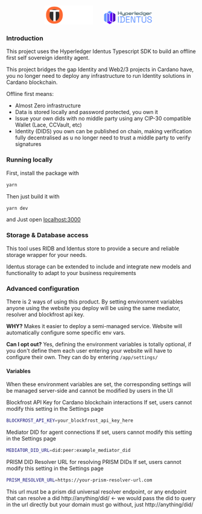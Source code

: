 <p align="center">
  <div style="margin:auto;width:300px;">
  <img src="./public/logos/ofa-dark.svg" alt="Trust0" width="128" />
  &nbsp;&nbsp;&nbsp;&nbsp;&nbsp;
  <img src="https://raw.githubusercontent.com/hyperledger-identus/.github/f21f0091231d65d63fb0cd2101df3eb6f349b1ec/resources/images/hyperledger-identus.svg" alt="Identus" width="128">
  </div> 
</p>


### Introduction
This project uses the Hyperledger Identus Typescript SDK to build an offline first self sovereign identity agent.

This project bridges the gap Identity and Web2/3 projects in Cardano have, you no longer need to deploy any infrastructure to run Identity solutions in Cardano blockchain.

Offline first means:
* Almost Zero infrastructure
* Data is stored locally and password protected, you own it
* Issue your own dids with no middle party using any CIP-30 compatible Wallet (Lace, CCVault, etc)
* Identity (DIDS) you own can be published on chain, making verification fully decentralised as u no longer need to trust a middle party to verify signatures


### Running locally
First, install the package with
```bash 
yarn
```

Then just build it with 
```bash
yarn dev
```

and Just open [localhost:3000](http://localhost:3000)

### Storage & Database access
This tool uses RIDB and Identus store to provide a secure and reliable storage wrapper for your needs.

Identus storage can be extended to include and integrate new models and functionality to adapt to your business requirements

### Advanced configuration
There is 2 ways of using this product. By setting environment variables anyone using the website you deploy will be using the same mediator, resolver and blockfrost api key.

**WHY?** Makes it easier to deploy a semi-managed service. Website will automatically configure some specific env vars.

**Can I opt out?** Yes, defining the environment variables is totally optional, if you don't define them each user entering your website will have to configure their own. They can do by entering ```/app/settings/``` 

#### Variables
When these environment variables are set, the corresponding settings 
will be managed server-side and cannot be modified by users in the UI

Blockfrost API Key for Cardano blockchain interactions
If set, users cannot modify this setting in the Settings page
```bash
BLOCKFROST_API_KEY=your_blockfrost_api_key_here
```

Mediator DID for agent connections
If set, users cannot modify this setting in the Settings page  
```bash
MEDIATOR_DID_URL=did:peer:example_mediator_did
```

PRISM DID Resolver URL for resolving PRISM DIDs
If set, users cannot modify this setting in the Settings page
```bash
PRISM_RESOLVER_URL=https://your-prism-resolver-url.com
```

This url must be a prism did universal resolver endpoint, or any endpoint that can resolve a did http://anything/did/  <- we would pass the did to query in the url directly but your domain must go without, just http://anything/did/ 
